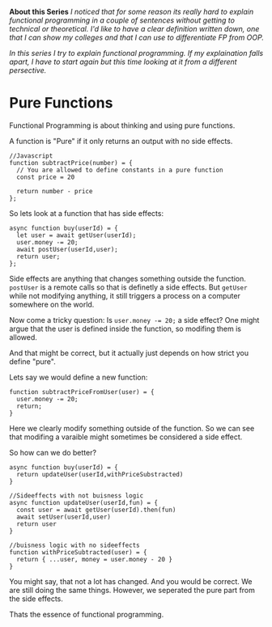 **About this Series**
_I noticed that for some reason its really hard to explain functional programming in a couple of sentences without getting to technical or theoretical.
I'd like to have a clear definition written down, one that I can show my colleges and that I can use to differentiate FP from OOP._

_In this series I try to explain functional programming. 
If my explaination falls apart, I have to start again but this time looking at it from a different persective._

# Pure Functions

Functional Programming is about thinking and using pure functions.

A function is "Pure" if it only returns an output with no side effects.

```
//Javascript
function subtractPrice(number) = { 
  // You are allowed to define constants in a pure function
  const price = 20

  return number - price
};
```

So lets look at a function that has side effects:

```
async function buy(userId) = {
  let user = await getUser(userId);
  user.money -= 20;
  await postUser(userId,user);
  return user;
};
```

Side effects are anything that changes something outside the function.
`postUser` is a remote calls so that is definetly a side effects.
But `getUser` while not modifying anything, it still triggers a process on a computer somewhere on the world.

Now come a tricky question: Is `user.money -= 20;` a side effect?
One might argue that the user is defined inside the function, so modifing them is allowed.

And that might be correct, but it actually just depends on how strict you define "pure".

Lets say we would define a new function:

```
function subtractPriceFromUser(user) = {
  user.money -= 20;
  return;
}
```

Here we clearly modify something outside of the function.
So we can see that modifing a varaible might sometimes be considered a side effect.

So how can we do better?

```
async function buy(userId) = {
  return updateUser(userId,withPriceSubstracted)
}

//Sideeffects with not buisness logic
async function updateUser(userId,fun) = {
  const user = await getUser(userId).then(fun)
  await setUser(userId,user)
  return user
}

//buisness logic with no sideeffects
function withPriceSubtracted(user) = {
  return { ...user, money = user.money - 20 }
}
```

You might say, that not a lot has changed. 
And you would be correct. We are still doing the same things.
However, we seperated the pure part from the side effects. 

Thats the essence of functional programming.

